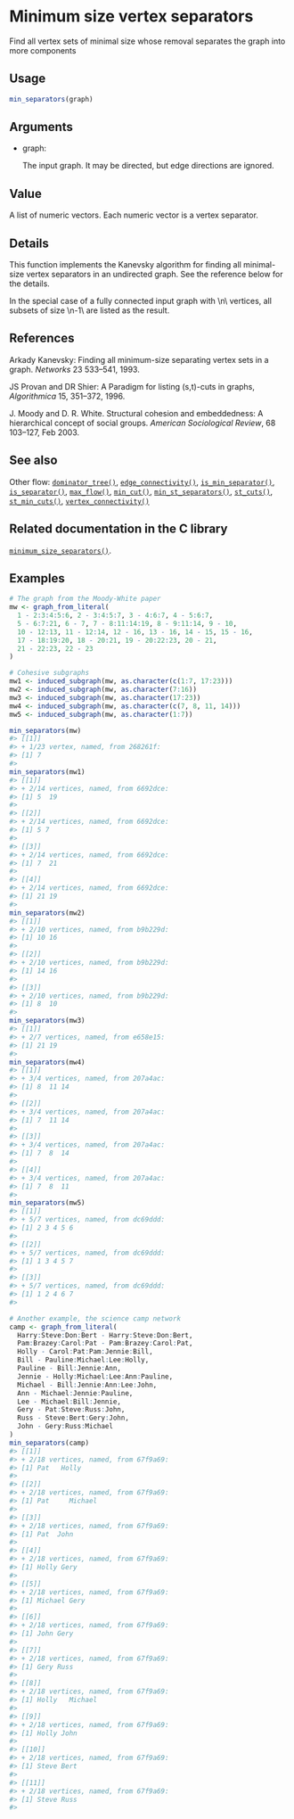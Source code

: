 # Minimum size vertex separators

Find all vertex sets of minimal size whose removal separates the graph
into more components

## Usage

``` r
min_separators(graph)
```

## Arguments

- graph:

  The input graph. It may be directed, but edge directions are ignored.

## Value

A list of numeric vectors. Each numeric vector is a vertex separator.

## Details

This function implements the Kanevsky algorithm for finding all
minimal-size vertex separators in an undirected graph. See the reference
below for the details.

In the special case of a fully connected input graph with \\n\\
vertices, all subsets of size \\n-1\\ are listed as the result.

## References

Arkady Kanevsky: Finding all minimum-size separating vertex sets in a
graph. *Networks* 23 533–541, 1993.

JS Provan and DR Shier: A Paradigm for listing (s,t)-cuts in graphs,
*Algorithmica* 15, 351–372, 1996.

J. Moody and D. R. White. Structural cohesion and embeddedness: A
hierarchical concept of social groups. *American Sociological Review*,
68 103–127, Feb 2003.

## See also

Other flow:
[`dominator_tree()`](https://r.igraph.org/reference/dominator_tree.md),
[`edge_connectivity()`](https://r.igraph.org/reference/edge_connectivity.md),
[`is_min_separator()`](https://r.igraph.org/reference/is_min_separator.md),
[`is_separator()`](https://r.igraph.org/reference/is_separator.md),
[`max_flow()`](https://r.igraph.org/reference/max_flow.md),
[`min_cut()`](https://r.igraph.org/reference/min_cut.md),
[`min_st_separators()`](https://r.igraph.org/reference/min_st_separators.md),
[`st_cuts()`](https://r.igraph.org/reference/st_cuts.md),
[`st_min_cuts()`](https://r.igraph.org/reference/st_min_cuts.md),
[`vertex_connectivity()`](https://r.igraph.org/reference/vertex_connectivity.md)

## Related documentation in the C library

[`minimum_size_separators()`](https://igraph.org/c/html/latest/igraph-Separators.html#igraph_minimum_size_separators).

## Examples

``` r
# The graph from the Moody-White paper
mw <- graph_from_literal(
  1 - 2:3:4:5:6, 2 - 3:4:5:7, 3 - 4:6:7, 4 - 5:6:7,
  5 - 6:7:21, 6 - 7, 7 - 8:11:14:19, 8 - 9:11:14, 9 - 10,
  10 - 12:13, 11 - 12:14, 12 - 16, 13 - 16, 14 - 15, 15 - 16,
  17 - 18:19:20, 18 - 20:21, 19 - 20:22:23, 20 - 21,
  21 - 22:23, 22 - 23
)

# Cohesive subgraphs
mw1 <- induced_subgraph(mw, as.character(c(1:7, 17:23)))
mw2 <- induced_subgraph(mw, as.character(7:16))
mw3 <- induced_subgraph(mw, as.character(17:23))
mw4 <- induced_subgraph(mw, as.character(c(7, 8, 11, 14)))
mw5 <- induced_subgraph(mw, as.character(1:7))

min_separators(mw)
#> [[1]]
#> + 1/23 vertex, named, from 268261f:
#> [1] 7
#> 
min_separators(mw1)
#> [[1]]
#> + 2/14 vertices, named, from 6692dce:
#> [1] 5  19
#> 
#> [[2]]
#> + 2/14 vertices, named, from 6692dce:
#> [1] 5 7
#> 
#> [[3]]
#> + 2/14 vertices, named, from 6692dce:
#> [1] 7  21
#> 
#> [[4]]
#> + 2/14 vertices, named, from 6692dce:
#> [1] 21 19
#> 
min_separators(mw2)
#> [[1]]
#> + 2/10 vertices, named, from b9b229d:
#> [1] 10 16
#> 
#> [[2]]
#> + 2/10 vertices, named, from b9b229d:
#> [1] 14 16
#> 
#> [[3]]
#> + 2/10 vertices, named, from b9b229d:
#> [1] 8  10
#> 
min_separators(mw3)
#> [[1]]
#> + 2/7 vertices, named, from e658e15:
#> [1] 21 19
#> 
min_separators(mw4)
#> [[1]]
#> + 3/4 vertices, named, from 207a4ac:
#> [1] 8  11 14
#> 
#> [[2]]
#> + 3/4 vertices, named, from 207a4ac:
#> [1] 7  11 14
#> 
#> [[3]]
#> + 3/4 vertices, named, from 207a4ac:
#> [1] 7  8  14
#> 
#> [[4]]
#> + 3/4 vertices, named, from 207a4ac:
#> [1] 7  8  11
#> 
min_separators(mw5)
#> [[1]]
#> + 5/7 vertices, named, from dc69ddd:
#> [1] 2 3 4 5 6
#> 
#> [[2]]
#> + 5/7 vertices, named, from dc69ddd:
#> [1] 1 3 4 5 7
#> 
#> [[3]]
#> + 5/7 vertices, named, from dc69ddd:
#> [1] 1 2 4 6 7
#> 

# Another example, the science camp network
camp <- graph_from_literal(
  Harry:Steve:Don:Bert - Harry:Steve:Don:Bert,
  Pam:Brazey:Carol:Pat - Pam:Brazey:Carol:Pat,
  Holly - Carol:Pat:Pam:Jennie:Bill,
  Bill - Pauline:Michael:Lee:Holly,
  Pauline - Bill:Jennie:Ann,
  Jennie - Holly:Michael:Lee:Ann:Pauline,
  Michael - Bill:Jennie:Ann:Lee:John,
  Ann - Michael:Jennie:Pauline,
  Lee - Michael:Bill:Jennie,
  Gery - Pat:Steve:Russ:John,
  Russ - Steve:Bert:Gery:John,
  John - Gery:Russ:Michael
)
min_separators(camp)
#> [[1]]
#> + 2/18 vertices, named, from 67f9a69:
#> [1] Pat   Holly
#> 
#> [[2]]
#> + 2/18 vertices, named, from 67f9a69:
#> [1] Pat     Michael
#> 
#> [[3]]
#> + 2/18 vertices, named, from 67f9a69:
#> [1] Pat  John
#> 
#> [[4]]
#> + 2/18 vertices, named, from 67f9a69:
#> [1] Holly Gery 
#> 
#> [[5]]
#> + 2/18 vertices, named, from 67f9a69:
#> [1] Michael Gery   
#> 
#> [[6]]
#> + 2/18 vertices, named, from 67f9a69:
#> [1] John Gery
#> 
#> [[7]]
#> + 2/18 vertices, named, from 67f9a69:
#> [1] Gery Russ
#> 
#> [[8]]
#> + 2/18 vertices, named, from 67f9a69:
#> [1] Holly   Michael
#> 
#> [[9]]
#> + 2/18 vertices, named, from 67f9a69:
#> [1] Holly John 
#> 
#> [[10]]
#> + 2/18 vertices, named, from 67f9a69:
#> [1] Steve Bert 
#> 
#> [[11]]
#> + 2/18 vertices, named, from 67f9a69:
#> [1] Steve Russ 
#> 
```
